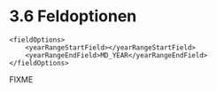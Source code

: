 # 3.6 Feldoptionen

```markup
<fieldOptions>
    <yearRangeStartField></yearRangeStartField>
    <yearRangeEndField>MD_YEAR</yearRangeEndField>
</fieldOptions>
```

FIXME

